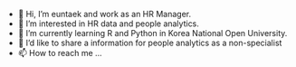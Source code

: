 - 👋 Hi, I’m euntaek and work as an HR Manager. 
- 👀 I’m interested in HR data and people analytics.
- 🌱 I’m currently learning R and Python in Korea National Open University.
- 💞️ I’d like to share a information for people analytics as a non-specialist
- 📫 How to reach me ...

<!---
euntaek-ko0102/euntaek-ko0102 is a ✨ special ✨ repository because its `README.md` (this file) appears on your GitHub profile.
You can click the Preview link to take a look at your changes.
--->
